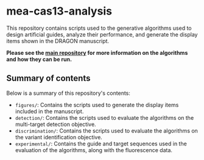 # mea-cas13-analysis

This repository contains scripts used to the generative algorithms used to design artificial guides, analyze their performance, and generate the display items shown in the DRAGON manuscript. 

**Please see the [main repository](https://github.com/broadinstitute/dragon-cas13) for more information on the algorithms and how they can be run.**

## Summary of contents
Below is a summary of this repository's contents:
* `figures/`: Contains the scripts used to generate the display items included in the manuscript.
* `detection/`: Contains the scripts used to evaluate the algorithms on the multi-target detection objective.
* `discrimination/`: Contains the scripts used to evaluate the algorithms on the variant identification objective.
* `experimental/`: Contains the guide and target sequences used in the evaluation of the algorithms, along with the fluorescence data.
